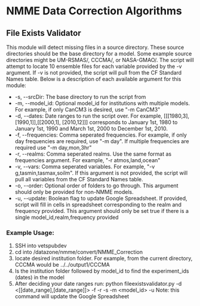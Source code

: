 # NMME Data Correction Algorithms

## File Exists Validator

This module will detect missing files in a source directory. These source directories should be the base directory for
a model. Some example source directories might be UM-RSMAS/, CCCMA/, or NASA-GMAO/. The script will attempt to locate 
10 ensemble files for each variable provided by the -v argument. If -v is not provided, the script will pull from the
CF Standard Names table. Below is a description of each available argument for this module:

- -s, --srcDir:      The base directory to run the script from
- -m, --model_id:    Optional model_id for institutions with multiple models. For example, if only CanCM3 is desired, use "-m CanCM3"
- -d, --dates:       Date ranges to run the script over. For example, [[[1980,3], [1990,1]],[[2000,1], [2010,12]]] corresponds to January
				     1st, 1980 to January 1st, 1990 and March 1st, 2000 to December 1st, 2010.
- -f, --frequencies: Comma seperated frequencies. For example, if only day frequencies are required, use "-m day". If multiple frequencies
                     are required use "-m day,mon,3hr"
- -r, --realms:      Comma seperated realms. Use the same format as frequencies argument. For example, "-r atmos,land,ocean"
- -v, --vars:        Comma seperated variables. For example, "-v g,tasmin,tasmax,soilm". If this argument is not provided, the script will
                     pull all variables from the CF Standard Names table.
- -o, --order:       Optional order of folders to go through. This argument should only be provided for non-NMME models.
- -u, --update:      Boolean flag to update Google Spreadsheet. If provided, script will fill in cells in spreadsheet corresponding to the
                     realm and frequency provided. This argument should only be set true if there is a single model_id,realm,frequency provided

### Example Usage:

1. SSH into vetspubdev
2. cd into /datazone/nmme/convert/NMME_Correction
3. locate desired institution folder. For example, from the current directory, CCCMA would be ../../output1/CCCMA
4. ls the institution folder followed by model_id to find the experiment_ids (dates) in the model
5. After deciding your date ranges run:
       python fileexistsvalidator.py -d <[[date_range],[date_range]]> -f <frequences> -r <realms> -s <srcDir> -m <model_id> -u
   Note: this command will update the Google Spreadsheet